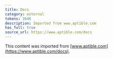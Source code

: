 ```yaml
---
title: Docs
category: external
tokens: 3646
description: Imported from www.aptible.com
has_full: true
source_url: https://www.aptible.com/docs
---
```


This content was imported from [www.aptible.com](https://www.aptible.com/docs).
